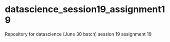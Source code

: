 # datascience_session19_assignment19
Repository for datascience (June 30 batch) session 19 assignment 19
